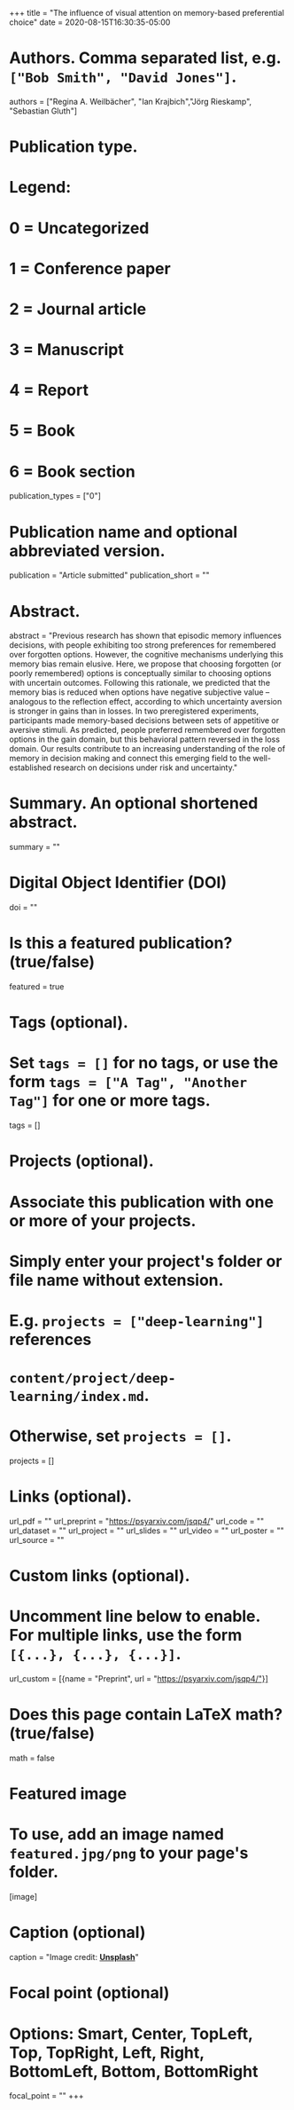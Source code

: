 +++
title = "The influence of visual attention on memory-based preferential choice"
date = 2020-08-15T16:30:35-05:00

# Authors. Comma separated list, e.g. `["Bob Smith", "David Jones"]`.
authors = ["Regina A. Weilbächer", "Ian Krajbich","Jörg Rieskamp", "Sebastian Gluth"]

# Publication type.
# Legend:
# 0 = Uncategorized
# 1 = Conference paper
# 2 = Journal article
# 3 = Manuscript
# 4 = Report
# 5 = Book
# 6 = Book section
publication_types = ["0"]

# Publication name and optional abbreviated version.
publication = "Article submitted"
publication_short = ""

# Abstract.
abstract = "Previous research has shown that episodic memory influences decisions, with people exhibiting too strong preferences for remembered over forgotten options. However, the cognitive mechanisms underlying this memory bias remain elusive. Here, we propose that choosing forgotten (or poorly remembered) options is conceptually similar to choosing options with uncertain outcomes. Following this rationale, we predicted that the memory bias is reduced when options have negative subjective value – analogous to the reflection effect, according to which uncertainty aversion is stronger in gains than in losses. In two preregistered experiments, participants made memory-based decisions between sets of appetitive or aversive stimuli. As predicted, people preferred remembered over forgotten options in the gain domain, but this behavioral pattern reversed in the loss domain. Our results contribute to an increasing understanding of the role of memory in decision making and connect this emerging field to the well-established research on decisions under risk and uncertainty."

# Summary. An optional shortened abstract.
summary = ""

# Digital Object Identifier (DOI)
doi = ""

# Is this a featured publication? (true/false)
featured = true

# Tags (optional).
#   Set `tags = []` for no tags, or use the form `tags = ["A Tag", "Another Tag"]` for one or more tags.
tags = []

# Projects (optional).
#   Associate this publication with one or more of your projects.
#   Simply enter your project's folder or file name without extension.
#   E.g. `projects = ["deep-learning"]` references 
#   `content/project/deep-learning/index.md`.
#   Otherwise, set `projects = []`.
projects = []

# Links (optional).
url_pdf = ""
url_preprint = "https://psyarxiv.com/jsqp4/"
url_code = ""
url_dataset = ""
url_project = ""
url_slides = ""
url_video = ""
url_poster = ""
url_source = ""

# Custom links (optional).
#   Uncomment line below to enable. For multiple links, use the form `[{...}, {...}, {...}]`.
url_custom = [{name = "Preprint", url = "https://psyarxiv.com/jsqp4/"}]

# Does this page contain LaTeX math? (true/false)
math = false

# Featured image
# To use, add an image named `featured.jpg/png` to your page's folder. 
[image]
  # Caption (optional)
  caption = "Image credit: [**Unsplash**](https://unsplash.com/photos/pLCdAaMFLTE)"

  # Focal point (optional)
  # Options: Smart, Center, TopLeft, Top, TopRight, Left, Right, BottomLeft, Bottom, BottomRight
  focal_point = ""
+++
